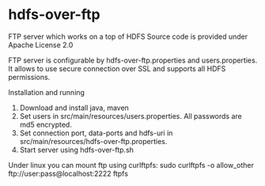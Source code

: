 hdfs-over-ftp
=============
FTP server which works on a top of HDFS
Source code is provided under Apache License 2.0

FTP server is configurable by hdfs-over-ftp.properties and users.properties. It allows to use secure connection over SSL and supports all HDFS permissions.

Installation and running
1. Download and install java, maven
2. Set users in src/main/resources/users.properties. All passwords are md5 encrypted.
3. Set connection port, data-ports and hdfs-uri in src/main/resources/hdfs-over-ftp.properties.
4. Start server using hdfs-over-ftp.sh

Under linux you can mount ftp using curlftpfs:
sudo curlftpfs  -o allow_other ftp://user:pass@localhost:2222 ftpfs
